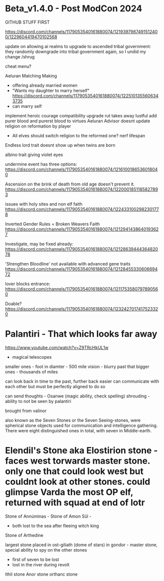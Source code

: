 # Beta_v1.4.0 - Post ModCon 2024

GITHUB STUFF FIRST

https://discord.com/channels/1179053540161880074/1219397987491512400/1229604419470102568

update on allowing ai realms to upgrade to ascended tribal government: they randomly downgrade into tribal government again, so I undid my change /shrug

cheat menu?

Aeluran Matching Making 
 - offering already married women
 - "Wants my daughter to marry herself" https://discord.com/channels/1179053540161880074/1225101355606343735
 - can marry self

implement heroic courage compatibility upgrade
rut takes away lustful
add purer blood and purerst blood to virtues
Aeluran Advisor doesnt update religion on reformation by player
- All elves should switch religion to the reformed one?
nerf lifespan

Endless lord trait doesnt show up when twins are born

albino trait giving violet eyes

undermine event has three options: https://discord.com/channels/1179053540161880074/1216100186536018040

Ascension on the brink of death from old age doesn't prevent it. https://discord.com/channels/1179053540161880074/1220001851185827893

issues with holy sites and non elf faith https://discord.com/channels/1179053540161880074/1224331002982301778

Inverted Gender Rules = Broken Weavers Faith https://discord.com/channels/1179053540161880074/1212941438640193627

Investigate, may be fixed already: https://discord.com/channels/1179053540161880074/1212863944436482078

'Strengthen Bloodline' not available with advanced gene traits https://discord.com/channels/1179053540161880074/1212845533060669472
 
lover blocks entrance: https://discord.com/channels/1179053540161880074/1211753580797890560

Doable? https://discord.com/channels/1179053540161880074/1232427017417523320

# Palantiri - That which looks far away
https://www.youtube.com/watch?v=Z9TRcHkUL1w
- magical telescopes

smaller ones - foot in diamter - 500 mile vision - blurry past that
bigger ones - thousands of miles

can look back in time to the past, further back easier
can communicate with each other but must be perfectly aligned to do so

can send thoughts - Osanwe (magic ability, check spelling)
shrouding - ability to not be seen by palantiri

brought from valinor

also known as the Seven Stones or the Seven Seeing-stones, were spherical stone objects used for communication and intelligence gathering. 
There were eight distinguished ones in total, with seven in Middle-earth.

Elendil's Stone aka Elostirion stone - faces west torwards master stone. only one that could look west but couldnt look at other stones.
could glimpse Varda the most OP elf, returned with squad at end of lotr
==
Stone of Annúminas - 
Stone of Amon Sûl - 
  - both lost to the sea after fleeing witch king

Stone of Arthedine

largest stone placed in ost-giliath (dome of stars) in gondor - master stone, special ability to spy on the other stones
- first of seven to be lost
- lost in the river during revolt

Ithil stone
Anor stone
orthanc stone